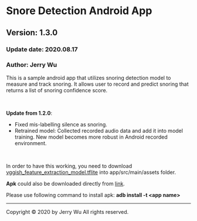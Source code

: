 # Snore Detection Android App
## Version: 1.3.0
### Update date: 2020.08.17
### Author: Jerry Wu

This is a sample android app that utilizes snoring detection model to measure and track snoring.
It allows user to record and predict snoring that returns a list of snoring confidence score.

<br>

**Update from 1.2.0**:
- Fixed mis-labelling silence as snoring.
- Retrained model: Collected recorded audio data and add it into model training. New model becomes more robust in Android recorded environment.


<br>

In order to have this working, you need to download [vggish_feature_extraction_model.tflite](https://drive.google.com/file/d/10YgZ48mMkdLgJ_wzsMqG5nnNOZs9mkaC/view?usp=sharing) into app/src/main/assets folder.

**Apk** could also be downloaded directly from [link](https://drive.google.com/file/d/1ry3zAC2UpMDlNe-Sc-kR3dYZeunnoOjd/view?usp=sharing).

Please use following command to install apk:
**adb install -t \<app name>**


-----------------------------------------------
Copyright © 2020 by Jerry Wu
All rights reserved.
